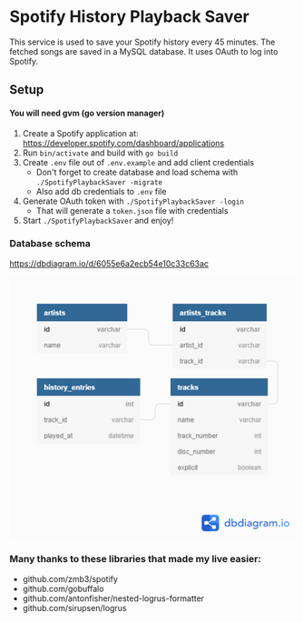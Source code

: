 # Spotify History Playback Saver
This service is used to save your Spotify history every 45 minutes. The fetched songs are saved in a MySQL database.
It uses OAuth to log into Spotify.

## Setup
#### You will need gvm (go version manager)

1. Create a Spotify application at: https://developer.spotify.com/dashboard/applications
2. Run `bin/activate` and build with `go build`
3. Create `.env` file out of `.env.example` and add client credentials
    + Don't forget to create database and load schema with `./SpotifyPlaybackSaver -migrate`
    + Also add db credentials to `.env` file
4. Generate OAuth token with `./SpotifyPlaybackSaver -login`
    + That will generate a `token.json` file with credentials
5. Start `./SpotifyPlaybackSaver` and enjoy!

### Database schema
https://dbdiagram.io/d/6055e6a2ecb54e10c33c63ac

![Database](assets/SpotifyHistoryPlaybackSaver.png "Database")

### Many thanks to these libraries that made my live easier:
+ github.com/zmb3/spotify
+ github.com/gobuffalo
+ github.com/antonfisher/nested-logrus-formatter
+ github.com/sirupsen/logrus
